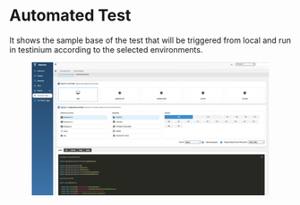 # Automated Test

It shows the sample base of the test that will be triggered from local and run in testinium according to the selected environments.

<figure><img src="../.gitbook/assets/Ekran Resmi 2023-06-21 10.35.05.png" alt=""><figcaption></figcaption></figure>

###
